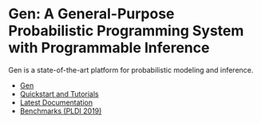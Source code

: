 # Gen: A General-Purpose Probabilistic Programming System with Programmable Inference

Gen is a state-of-the-art platform for probabilistic modeling and inference.

- [Gen](https://github.com/probcomp/Gen)
- [Quickstart and Tutorials](https://github.com/probcomp/gen-quickstart)
- [Latest Documentation](https://probcomp.github.io/Gen/dev/)
- [Benchmarks (PLDI 2019)](https://github.com/probcomp/pldi2019-gen-experiments)
